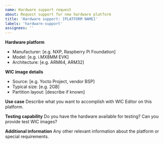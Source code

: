 ```yaml
---
name: Hardware support request
about: Request support for new hardware platform
title: 'Hardware support: [PLATFORM NAME]'
labels: 'hardware-support'
assignees: ''
---
```


**Hardware platform**
- Manufacturer: [e.g. NXP, Raspberry Pi Foundation]
- Model: [e.g. i.MX8MM EVK]
- Architecture: [e.g. ARM64, ARM32]

**WIC image details**
- Source: [e.g. Yocto Project, vendor BSP]
- Typical size: [e.g. 2GB]
- Partition layout: [describe if known]

**Use case**
Describe what you want to accomplish with WIC Editor on this platform.

**Testing capability**
Do you have the hardware available for testing? Can you provide test WIC images?

**Additional information**
Any other relevant information about the platform or special requirements.
